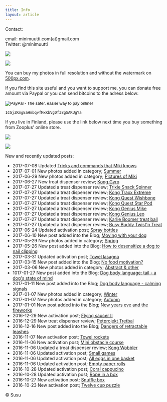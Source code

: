 ```yaml
---
title: Info
layout: article
---
```


Contact:

email: minimuutti.com(at)gmail.com<br/>
Twitter: @minimuutti

[![](https://dl.dropboxusercontent.com/sh/ea1wtnz7z734o12/AADN3gQnG6WMsOFYQTpumxJda/muut/Twitter%20logo_40.jpg)](https://twitter.com/minimuutti)

![](https://lh3.googleusercontent.com/rUi_U-5Iu5bgA0h60ykYVrw8kV3k10DMccmLkt_t2Vs=w245)

You can buy my photos in full resolution and without the watermark on [500px.com](https://500px.com/search?q=minimuutticom&type=market).

If you find this site useful and you want to support me, you can donate free amount via Paypal or you can send bitcoins to the adress below:

<p>
<form action="https://www.paypal.com/cgi-bin/webscr" method="post" target="_top">
<input type="hidden" name="cmd" value="_s-xclick">
<input type="hidden" name="hosted_button_id" value="YSDQ9E3APZA84">
<input type="image" src="https://www.paypalobjects.com/en_US/i/btn/btn_donateCC_LG.gif" border="0" name="submit" alt="PayPal - The safer, easier way to pay online!">
<img alt="" border="0" src="https://www.paypalobjects.com/en_US/i/scr/pixel.gif" width="1" height="1">
</form>
</p>

	1CGjZKmgEaHmbqvfMxKbVgDf38gSAKUgYa


If you live in Finland, please use the link below next time you buy something from Zooplus' online store.

![](https://dl.dropboxusercontent.com/sh/ea1wtnz7z734o12/AACCzL-JjXAN7IzVNYX9e1iCa/muut/minimute_.jpg)

[![](https://lh3.googleusercontent.com/MKwfsbFq7uu2wQQcpBMKzbeTWG_X6GHIw91FFzQ2LGw=w447)](http://clk.tradedoubler.com/click?p(210840)a(2526211)g(19927404)url(http://www.zooplus.fi/))

New and recently updated posts:

* 2017-07-08 Updated [Tricks and commands that Miki knows](/en/tricks/tricks-and-cues-that-Miki-knows/)
* 2017-07-01 New photos added in category; [Summer](/en/photography/finnish-nature/summer/)
* 2017-06-29 New photos added in category; [Pictures of Miki](/en/photography/pictures-of-miki/)
* 2017-06-27 New treat dispenser review; [Kong Gyro](/en/treat-dispensers/kong-gyro/)
* 2017-07-27 Updated a treat dispenser review; [Trixie Snack Spinner](/en/treat-dispensers/trixie-snack-spinner/)
* 2017-07-27 Updated a treat dispenser review; [Kong Traxx Extreme](/en/treat-dispensers/kong-traxx-extreme/)
* 2017-07-27 Updated a treat dispenser review; [Kong Quest Wishbone](/en/treat-dispensers/kong-quest-wishbone/)
* 2017-07-27 Updated a treat dispenser review; [Kong Quest Star Pod](/en/treat-dispensers/kong-quest-star-pod/)
* 2017-07-27 Updated a treat dispenser review; [Kong Genius Mike](/en/treat-dispensers/kong-genius-mike/)
* 2017-07-27 Updated a treat dispenser review; [Kong Genius Leo](/en/treat-dispensers/kong-genius-leo/)
* 2017-07-27 Updated a treat dispenser review; [Karlie Boomer treat ball](/en/treat-dispensers/karlie-boomer-treat-ball/)
* 2017-07-27 Updated a treat dispenser review; [Busy Buddy Twist'n Treat](en/treat-dispensers/busy-buddy-twistn-treat/)
* 2017-06-24 Updated activation post; [Spray bottles](/en/brain-games/spray-bottles/)
* 2017-06-10 New post added into the Blog; [Moving with your dog](/en/blog/moving-with-your-dog/)
* 2017-05-29 New photos added in category; [Spring](/en/photography/finnish-nature/spring/)
* 2017-05-26 New post added into the Blog; [How to desensitize a dog to nail clipping](/en/blog/how-to-desensitize-a-dog-to-nail-clipping/)
* 2017-03-31 Updated activation post; [Towel lasagna](/en/brain-games/towel-lasagna/)
* 2017-03-15 New post added into the Blog; [No food motivation?](/en/blog/no-food-motivation/)
* 2017-03-06 New photos added in category; [Abstract & other](/en/photography/abstract-other/)
* 1017-01-27 New post added into the Blog; [Dog body language: tail - a dog's state of mind](/en/blog/dog-body-language-tail-dogs-state-of-mind/)
* 2017-01-11 New post added into the Blog; [Dog body language - calming signals](/en/blog/dog-body-language-calming-signals/)
* 2017-01-07 New photos added in category; [Winter](/en/photography/finnish-nature/winter/)
* 2017-01-07 New photos added in category; [Autumn](/en/photography/finnish-nature/autumn/)
* 2017-01-01 New post added into the Blog; [New years eve and the fireworks](/en/blog/new-years-eve-and-the-fireworks/)
* 2016-12-29 New activation post; [Flying saucer II](/en/brain-games/flying-saucer-ii/)
* 2016-12-29 New treat dispenser review; [Petprojekt Tretbal](/en/treat-dispensers/petprojekt-tretbal/)
* 2016-12-16 New post added into the Blog; [Dangers of retractable leashes](/en/blog/dangers-of-retractable-leashes/)
* 2016-11-07 New activation post; [Towel rockets](/en/brain-games/towel-rockets/)
* 2016-11-06 New activation post; [Mini obstacle course](/en/brain-games/mini-obstacle-course/)
* 2016-11-06 Updated a treat dispenser review; [Kong Wobbler](/en/treat-dispensers/kong-wobbler/)
* 2016-11-06 Updated activation post; [Small games](/en/brain-games/small-games/)
* 2016-11-06 Updated activation post; [All eggs in one basket](/en/brain-games/all-eggs-in-one-basket/)
* 2016-11-06 Updated activation post; [Empty paper rolls](/en/brain-games/empty-paper-rolls/)
* 2016-10-28 Updated activation post; [Coral cappucino](/en/brain-games/coral-cappucino/)
* 2016-10-28 Updated activation post; [Rope in a box](/en/brain-games/rope-in-a-box/)
* 2016-10-27 New activation post; [Snuffle box](/en/brain-games/snuffle-box/)
* 2016-10-23 New activation post; [Twelve cup puzzle](/en/brain-games/twelve-cup-puzzle/)

© Susu
